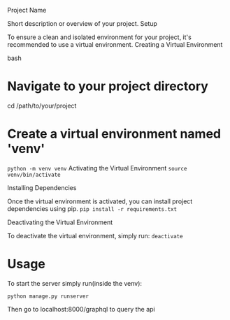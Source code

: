 Project Name

Short description or overview of your project.
Setup

To ensure a clean and isolated environment for your project, it's recommended to use a virtual environment.
Creating a Virtual Environment

bash

# Navigate to your project directory
cd /path/to/your/project

# Create a virtual environment named 'venv'
`python -m venv venv`
Activating the Virtual Environment
`source venv/bin/activate`

Installing Dependencies

Once the virtual environment is activated, you can install project dependencies using pip.
`pip install -r requirements.txt`

Deactivating the Virtual Environment

To deactivate the virtual environment, simply run:
`deactivate`

# Usage
To start the server simply run(inside the venv):

`python manage.py runserver`

Then go to localhost:8000/graphql to query the api
